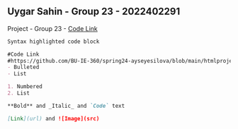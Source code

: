 ## Uygar Sahin - Group 23 - 2022402291

Project - Group 23 - [Code Link](https://github.com/BU-IE-360/spring24-ayseyesilova/blob/main/htmlproject.html)


```markdown
Syntax highlighted code block

#Code Link
#https://github.com/BU-IE-360/spring24-ayseyesilova/blob/main/htmlproject.html
- Bulleted
- List

1. Numbered
2. List

**Bold** and _Italic_ and `Code` text

[Link](url) and ![Image](src)
```
